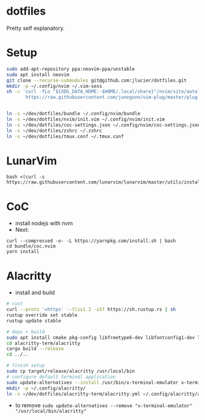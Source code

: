# dotfiles
Pretty self explanatory.

# Setup
```bash
sudo add-apt-repository ppa:neovim-ppa/unstable
sudo apt install neovim
git clone --recurse-submodules git@github.com:jlucier/dotfiles.git
mkdir -p ~/.config/nvim ~/.vim-sess
sh -c 'curl -fLo "${XDG_DATA_HOME:-$HOME/.local/share}"/nvim/site/autoload/plug.vim --create-dirs \
       https://raw.githubusercontent.com/junegunn/vim-plug/master/plug.vim'


ln -s ~/dev/dotfiles/bundle ~/.config/nvim/bundle
ln -s ~/dev/dotfiles/nvim/init.vim ~/.config/nvim/init.vim
ln -s ~/dev/dotfiles/coc-settings.json ~/.config/nvim/coc-settings.json
ln -s ~/dev/dotfiles/zshrc ~/.zshrc
ln -s ~/dev/dotfiles/tmux.conf ~/.tmux.conf
```

# LunarVim
```
bash <(curl -s https://raw.githubusercontent.com/lunarvim/lunarvim/master/utils/installer/install.sh)
```

# CoC
- install nodejs with nvm
- Next:
```
curl --compressed -o- -L https://yarnpkg.com/install.sh | bash
cd bundle/coc.nvim
yarn install
```

# Alacritty
- install and build
```bash
# rust
curl --proto '=https' --tlsv1.2 -sSf https://sh.rustup.rs | sh
rustup override set stable
rustup update stable

# deps + build
sudo apt install cmake pkg-config libfreetype6-dev libfontconfig1-dev libxcb-xfixes0-dev python3
cd alacritty-term/alacritty
cargo build --release
cd ../..

# finish setup
sudo cp target/release/alacritty /usr/local/bin
# configure default terminal application
sudo update-alternatives --install /usr/bin/x-terminal-emulator x-terminal-emulator /usr/local/bin/alacritty 50
mkdir -p ~/.config/alacritty/
ln -s ~/dev/dotfiles/alacritty-term/alacritty.yml ~/.config/alacritty/alacritty.yml
```
- to remove `sudo update-alternatives --remove "x-terminal-emulator" "/usr/local/bin/alacritty"`
